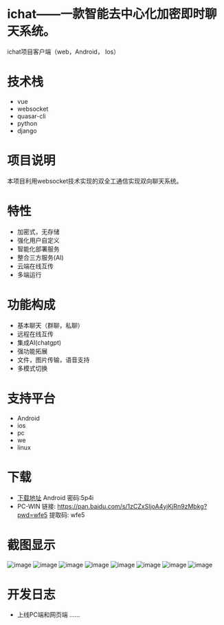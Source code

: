 # ichat——一款智能去中心化加密即时聊天系统。
ichat项目客户端（web，Android， Ios）

# 技术栈
- vue
- websocket
- quasar-cli
- python
- django

# 项目说明
本项目利用websocket技术实现的双全工通信实现双向聊天系统。


# 特性
* 加密式，无存储
* 强化用户自定义
* 智能化部署服务
* 整合三方服务(AI)
* 云端在线互传
* 多端运行



# 功能构成
* 基本聊天（群聊，私聊）
* 远程在线互传
* 集成AI(chatgpt)
* 强功能拓展
* 文件，图片传输，语音支持
* 多模式切换


# 支持平台
* Android
* ios
* pc
* we
* linux

# 下载
* [下载地址](https://fusong.lanzoul.com/b01en0fm) Android
密码:5p4i
*  PC-WIN
链接: https://pan.baidu.com/s/1zCZxSIjoA4yjKjRn9zMbkg?pwd=wfe5 提取码: wfe5 
  

# 截图显示
![image](https://user-images.githubusercontent.com/70237653/225937140-507d06a2-bc2c-4c19-ab6a-d70fb50fae82.png)
![image](https://user-images.githubusercontent.com/70237653/225937234-abd1e1dc-8d08-4a2f-ae94-adf71849231f.png)
![image](https://user-images.githubusercontent.com/70237653/225937327-199b758a-769c-4b30-a33c-16223251897b.png)
![image](https://user-images.githubusercontent.com/70237653/225937384-c9e42bf5-c905-4bf4-aac4-f97d3246f99f.png)
![image](https://user-images.githubusercontent.com/70237653/225937429-74000d4e-2d71-4b52-baf9-25124424735e.png)
![image](https://user-images.githubusercontent.com/70237653/225937469-57006fcf-7e35-4d77-b88b-8050de9627a7.png)
![image](https://user-images.githubusercontent.com/70237653/225937516-213ba7e3-99ec-4877-82b4-c961af56a72e.png)
![image](https://user-images.githubusercontent.com/70237653/225938135-7e765b8f-1e29-4673-87a1-1450e2ad3543.png)


# 开发日志

* 上线PC端和网页端
......


